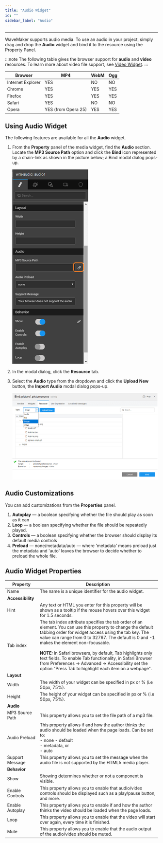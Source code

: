 ```yaml
---
title: "Audio Widget"
id: ""
sidebar_label: "Audio"
---
```

---

WaveMaker supports audio media. To use an audio in your project, simply drag and drop the **Audio** widget and bind it to the resource using the Property Panel.

:::note
The following table gives the browser support for **audio** and **video** resources. To learn more about video file support, see [Video Widget](/learn/app-development/widgets/basic/video).
:::

|Browser|MP4|WebM|Ogg|
|---|---|---|---|
|Internet Explorer|YES|NO|NO|
|Chrome|YES|YES|YES|
|Firefox|YES|YES|YES|
|Safari|YES|NO|NO|
|Opera|YES (from Opera 25)|YES|YES|

## Using Audio Widget

The following features are available for all the **Audio** widget.

1. From the **Property** panel of the media widget, find the **Audio** section. Locate the **MP3 Source Path** option and click the **Bind** icon represented by a chain-link as shown in the picture below; a Bind modal dialog pops-up.

    [![Media audio](/learn/assets/media_audio.png)](/learn/assets/media_audio.png)

2. In the modal dialog, click the **Resource** tab.

3. Select the **Audio** type from the dropdown and click the **Upload New** button, the **Import Audio** modal dialog pops-up.

    [![media resource](/learn/assets/media_resources.png)](/learn/assets/media_resources.png)

## Audio Customizations

You can add customizations from the **Properties** panel.

1. **Autoplay** — a boolean specifying whether the file should play as soon as it can
2. **Loop** — a boolean specifying whether the file should be repeatedly played.
3. **Controls** — a boolean specifying whether the browser should display its default media controls
4. **Preload** — none/metadata/auto — where 'metadata' means preload just the metadata and 'auto' leaves the browser to decide whether to preload the whole file.

## Audio Widget Properties

| Property | Description |
| --- | --- |
| Name | The name is a unique identifier for the audio widget. |
| **Accessibility** |
| Hint | Any text or HTML you enter for this property will be shown as a tooltip if the mouse hovers over this widget for 1.5 seconds. |
| Tab index | The tab index attribute specifies the tab order of an element. You can use this property to change the default tabbing order for widget access using the tab key. The value can range from 0 to 32767. The default is 0 and -1 makes the element non-focusable. <br><br> **NOTE:** In Safari browsers, by default, Tab highlights only text fields. To enable Tab functionality, in Safari Browser from Preferences -> Advanced -> Accessibility set the option "Press Tab to highlight each item on a webpage". |
| **Layout** |
| Width | The width of your widget can be specified in px or % (i.e 50px, 75%). |
| Height | The height of your widget can be specified in px or % (i.e 50px, 75%). |
| **Audio** |
| MP3 Source Path | This property allows you to set the file path of a mp3 file. |
| Audio Preload | This property allows if and how the author thinks the audio should be loaded when the page loads. Can be set to: <br> - none - default <br> - metadata, or <br> - auto  |
| Support Message | This property allows you to set the message when the audio file is not supported by the HTML5 media player. |
| **Behavior** |
| Show | Showing determines whether or not a component is visible. |
| Enable Controls | This property allows you to enable that audio/video controls should be displayed such as a play/pause button, and more. |
| Enable Autoplay | This property allows you to enable if and how the author thinks the video should be loaded when the page loads. |
| Loop | This property allows you to enable that the video will start over again, every time it is finished. |
| Mute | This property allows you to enable that the audio output of the audio/video should be muted.|
